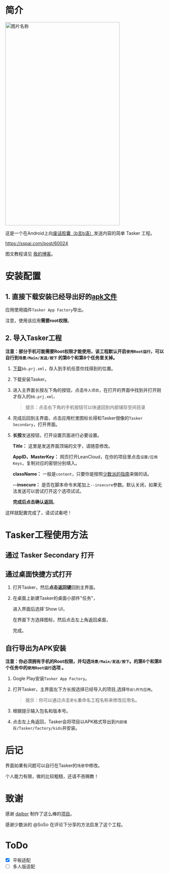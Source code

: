 # 简介

<img src="https://i.loli.net/2020/04/22/Hy7kwJL8FDr6I5O.png" width = "360" height = "640" alt="图片名称" align=center />

这是一个在Android上向[废话胶囊（b言b语）](https://github.com/daibor/nonsense.fun)发送内容的简单 Tasker 工程。

https://sspai.com/post/60024

图文教程请见 [我的博客](https://jimlee2002.github.io/posts/4394c3fa.html)。

# 安装配置

## 1. 直接下载安装已经导出好的[apk文件](https://github.com/jimlee2002/nonsense.fun_tasker/releases)

应用使用插件`Tasker App Factory`导出。

注意，使用该应用**需要root权限**。

## 2. 导入Tasker工程

**注意：部分手机可能需要Root权限才能使用，该工程默认开启``使用Root运行``，可以自行到`场景/Main/发送/按下` 的第6个和第8个任务里关掉。**

1. [下载](https://github.com/jimlee2002/nonsense.fun_tasker/releases)``bb.prj.xml``，存入到手机任意你找得到的位置。

2. 下载安装Tasker。

3. 进入主界面长按左下角的按钮，点击`导入项目`，在打开的界面中找到并打开刚才存入的`bb.prj.xml。`

   > 提示：点击右下角的手机按钮可以快速回到内部储存空间目录
   >
   
4. 完成后回到主界面，点击应用栏里图标长得和Tasker很像的`Tasker Secondary`，打开界面。

5. **长按**发送按钮，打开设置页面进行必要设置。

   **Title：** 这里是发送界面顶端的文字，请随意修改。

   **AppID、MasterKey：** 网页打开LeanCloud，在你的项目里点击``设置/应用Keys``，复制对应的密钥分别填入。

   **className：** 一般是`content`，只要你是按照[少数派的指南](https://sspai.com/post/60024)来做的话。

   **--insecure：** 是否在脚本命令末尾加上`--insecure`参数。默认关闭，如果无法发送可以尝试打开这个选项试试。
   
   **完成后点击确认返回**。

这样就配置完成了，请试试看吧！

# Tasker工程使用方法

## 通过 Tasker Secondary 打开

## 通过桌面快捷方式打开

1. 打开Tasker，然后**点击返回键**回到主界面。

2. 在桌面上新建Tasker的桌面小部件"任务"，

   进入界面后选择`Show UI，

   在界面下方选择图标，然后点击左上角返回桌面，

   完成。

## 自行导出为APK安装

**注意：你必须拥有手机的Root权限，并勾选`场景/Main/发送/按下`。的第6个和第8个任务中的`使用Root运行`选项 。**

1. Gogle Play安装`Tasker App Factory`。

2. 打开Tasker，主界面左下方长按选择已经导入的项目,选择`导出\作为应用`。

   >  提示：你可以通过点击`更名`重命名工程名称来修改应用名。

3. 根据提示输入包名和版本号。

4. 点击左上角返回，Tasker会将项目以APK格式导出到``内部储存/Tasker/factory/kids``并安装。

# 后记

界面如果有问题可以自行在Tasker的`场景`中修改。

个人能力有限，做的比较粗糙，还请不吝赐教！

# 致谢

感谢 [daibor](https://github.com/daibor) 制作了这么棒的[项目](https://github.com/daibor/nonsense.fun)。

感谢少数派的 @SoSo 在评论下分享的方法启发了这个工程。

# ToDo
- [x] 平板适配
- [ ] 多人版适配
